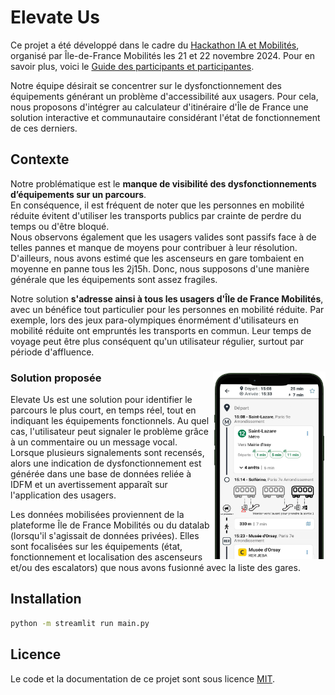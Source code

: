 # Elevate Us

Ce projet a été développé dans le cadre du [Hackathon IA et Mobilités](https://www.iledefrance-mobilites.fr/actualites/hackathon-2024-ia-et-mobilites), organisé par Île-de-France Mobilités les 21 et 22 novembre 2024. Pour en savoir plus, voici le [Guide des participants et participantes](https://github.com/IleDeFranceMobilites/hackathon_ia_mobilites_2024).

Notre équipe désirait se concentrer sur le dysfonctionnement des équipements générant un problème d'accessibilité aux usagers. Pour cela, nous proposons d'intégrer au calculateur d'itinéraire d'Île de France une solution interactive et communautaire considérant l'état de fonctionnement de ces derniers.

## Contexte

Notre problématique est le **manque de visibilité des dysfonctionnements d’équipements sur un parcours**.  
En conséquence, il est fréquent de noter que les personnes en mobilité réduite évitent d'utiliser les transports publics par crainte de perdre du temps ou d'être bloqué.  
Nous observons également que les usagers valides sont passifs face à de telles pannes et manque de moyens pour contribuer à leur résolution. D'ailleurs, nous avons estimé que les ascenseurs en gare tombaient en moyenne en panne tous les 2j15h. Donc, nous supposons d'une manière générale que les équipements sont assez fragiles.

Notre solution **s'adresse ainsi à tous les usagers d'Île de France Mobilités**, avec un bénéfice tout particulier pour les personnes en mobilité réduite. Par exemple, lors des jeux para-olympiques énormément d'utilisateurs en mobilité réduite ont empruntés les transports en commun. Leur temps de voyage peut être plus conséquent qu'un utilisateur régulier, surtout par période d'affluence.

### Solution proposée <img src="prototype.png" align="right" width="180" height="300"/>

Elevate Us est une solution pour identifier le parcours le plus court, en temps réel, tout en indiquant les équipements fonctionnels. Au quel cas, l'utilisateur peut signaler le problème grâce à un commentaire ou un message vocal. Lorsque plusieurs signalements sont recensés, alors une indication de dysfonctionnement est générée dans une base de données reliée à IDFM et un avertissement apparaît sur l'application des usagers.

Les données mobilisées proviennent de la plateforme Île de France Mobilités ou du datalab (lorsqu'il s'agissait de données privées).
Elles sont focalisées sur les équipements (état, fonctionnement et localisation des ascenseurs et/ou des escalators) que nous avons fusionné avec la liste des gares.

## Installation

```bash
python -m streamlit run main.py
```
## Licence

Le code et la documentation de ce projet sont sous licence [MIT](LICENSE).